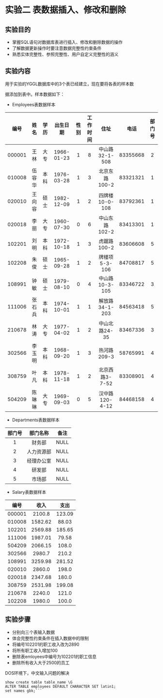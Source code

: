 # 实验二 表数据插入、修改和删除
## 实验目的
- 掌握SQL语句对数据库表进行插入、修改和删除数据的操作
- 了解数据更新操作时要注意数据完整性约束条件
- 熟悉实体完整性、参照完整性、用户自定义完整性的涵义

## 实验内容
用于实验的YGGL数据库中的3个表已经建立，现在要将各表的样本数

据添加到表中。样本数据如下：
- Employees表数据样本

|编号|姓名|学历|出生日期|性别|工作时间|住址|电话|部门号|
|:--:|:--:|:--:|:--:|:--:|:--:|:--:|:--:|:--:|
|000001|王林|大专|1966-01-23|1|8|中山路32-1-508|83355668|2|
|010008|伍容华|本科|1976-03-28|1|3|北京东路100-2|83321321|1|
|020010|王向容|硕士|1982-12-09|1|2|四牌楼10-0-108|83792361|1|
|020018|李丽|大专|1960-07-30|0|6|中山东路102-2|83413301|1|
|102201|刘明|本科|1972-10-18|1|3|虎踞路100-2|83606608|5|
|102208|朱俊|硕士|1965-09-28|1|2|牌楼项5-3-106|84708817|5|
|108991|钟敏|硕士|1979-08-10|0|4|中山路10-3-105|83346722|3|
|111006|张石兵|本科|1974-10-01|1|1|解放路34-1-203|84563418|5|
|210678|林涛|大专|1977-04-02|1|2|中山北路24-35|83467336|3|
|302566|李玉明|本科|1968-09-20|1|3|热河路209-3|58765991|4|
|308759|叶凡|本科|1978-11-18|1|2|北京西路3-7-52|83308901|4|
|504209|陈琳琳|大专|1969-09-03|0|5|汉中路120-4-12|84468158|4|


- Departments表数据样本

|部门号|部门名称|备注|
|:--:|:--:|:--:|
|1|财务部|NULL|
|2|人力资源部|NULL|
|3|经理办公室|NULL|
|4|研发部|NULL|
|5|市场部|NULL|

- Salary表数据样本

|编号|收入|支出|
|:--:|:--:|:--:|
|000001|2100.8|123.09|
|010008|1582.62|88.03|
|102201|2569.88|185.65|
|111006|1987.01|79.58|
|504209|2066.15|108.0|
|302566|2980.7|210.2|
|108991|3259.98|281.52|
|020010|2860.0|198.0|
|020018|2347.68|180.0|
|308759|2531.98|199.08|
|210678|2240.0|121.0|
|102208|1980.0|100.0|

## 实验步骤
- 分别向三个表输入数据
- 体会完整性约束条件在插入数据中的限制
- 将编号102201的职工收入改为2890
- 将所有职工收入增加100
- 删除表emloyees中编号为102201的职工信息
- 删除所有收入大于2500的员工

DOS环境下，中文输入问题的解决
```
show create table table_name \G
ALTER TABLE employees DEFAULT CHARACTER SET latin1;
set names gbk;```
